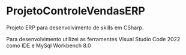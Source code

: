 # ProjetoControleVendasERP

Projeto ERP para desenvolvimento de skills em CSharp. 

Para desenvolvimento utilizei as ferramentes Visual Studio Code 2022 como IDE e MySql Workbench 8.0
